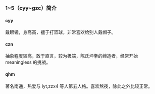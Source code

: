 ### 1~5（cyy~gzc）简介

#### cyy

戴眼镜，身高高，擅于打篮球，非常喜欢给别人戴帽子。

#### czn

抽象程度较高，敢于直言，较为极端，陈氏坤拳的缔造者，经常开始 meaningless 的挑战。

#### qhm

著名南通，热爱与 lyt,zzx4 等人第五人格。喜欢熬夜，除此之外比较正常。
